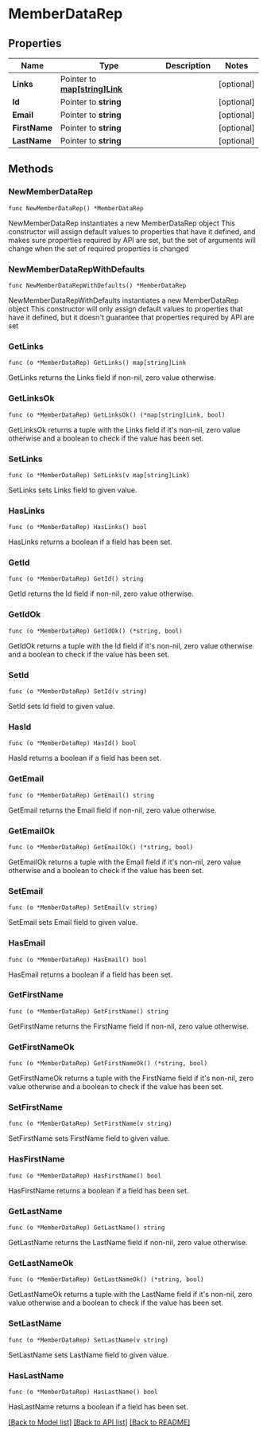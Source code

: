 # MemberDataRep

## Properties

Name | Type | Description | Notes
------------ | ------------- | ------------- | -------------
**Links** | Pointer to [**map[string]Link**](Link.md) |  | [optional] 
**Id** | Pointer to **string** |  | [optional] 
**Email** | Pointer to **string** |  | [optional] 
**FirstName** | Pointer to **string** |  | [optional] 
**LastName** | Pointer to **string** |  | [optional] 

## Methods

### NewMemberDataRep

`func NewMemberDataRep() *MemberDataRep`

NewMemberDataRep instantiates a new MemberDataRep object
This constructor will assign default values to properties that have it defined,
and makes sure properties required by API are set, but the set of arguments
will change when the set of required properties is changed

### NewMemberDataRepWithDefaults

`func NewMemberDataRepWithDefaults() *MemberDataRep`

NewMemberDataRepWithDefaults instantiates a new MemberDataRep object
This constructor will only assign default values to properties that have it defined,
but it doesn't guarantee that properties required by API are set

### GetLinks

`func (o *MemberDataRep) GetLinks() map[string]Link`

GetLinks returns the Links field if non-nil, zero value otherwise.

### GetLinksOk

`func (o *MemberDataRep) GetLinksOk() (*map[string]Link, bool)`

GetLinksOk returns a tuple with the Links field if it's non-nil, zero value otherwise
and a boolean to check if the value has been set.

### SetLinks

`func (o *MemberDataRep) SetLinks(v map[string]Link)`

SetLinks sets Links field to given value.

### HasLinks

`func (o *MemberDataRep) HasLinks() bool`

HasLinks returns a boolean if a field has been set.

### GetId

`func (o *MemberDataRep) GetId() string`

GetId returns the Id field if non-nil, zero value otherwise.

### GetIdOk

`func (o *MemberDataRep) GetIdOk() (*string, bool)`

GetIdOk returns a tuple with the Id field if it's non-nil, zero value otherwise
and a boolean to check if the value has been set.

### SetId

`func (o *MemberDataRep) SetId(v string)`

SetId sets Id field to given value.

### HasId

`func (o *MemberDataRep) HasId() bool`

HasId returns a boolean if a field has been set.

### GetEmail

`func (o *MemberDataRep) GetEmail() string`

GetEmail returns the Email field if non-nil, zero value otherwise.

### GetEmailOk

`func (o *MemberDataRep) GetEmailOk() (*string, bool)`

GetEmailOk returns a tuple with the Email field if it's non-nil, zero value otherwise
and a boolean to check if the value has been set.

### SetEmail

`func (o *MemberDataRep) SetEmail(v string)`

SetEmail sets Email field to given value.

### HasEmail

`func (o *MemberDataRep) HasEmail() bool`

HasEmail returns a boolean if a field has been set.

### GetFirstName

`func (o *MemberDataRep) GetFirstName() string`

GetFirstName returns the FirstName field if non-nil, zero value otherwise.

### GetFirstNameOk

`func (o *MemberDataRep) GetFirstNameOk() (*string, bool)`

GetFirstNameOk returns a tuple with the FirstName field if it's non-nil, zero value otherwise
and a boolean to check if the value has been set.

### SetFirstName

`func (o *MemberDataRep) SetFirstName(v string)`

SetFirstName sets FirstName field to given value.

### HasFirstName

`func (o *MemberDataRep) HasFirstName() bool`

HasFirstName returns a boolean if a field has been set.

### GetLastName

`func (o *MemberDataRep) GetLastName() string`

GetLastName returns the LastName field if non-nil, zero value otherwise.

### GetLastNameOk

`func (o *MemberDataRep) GetLastNameOk() (*string, bool)`

GetLastNameOk returns a tuple with the LastName field if it's non-nil, zero value otherwise
and a boolean to check if the value has been set.

### SetLastName

`func (o *MemberDataRep) SetLastName(v string)`

SetLastName sets LastName field to given value.

### HasLastName

`func (o *MemberDataRep) HasLastName() bool`

HasLastName returns a boolean if a field has been set.


[[Back to Model list]](../README.md#documentation-for-models) [[Back to API list]](../README.md#documentation-for-api-endpoints) [[Back to README]](../README.md)


